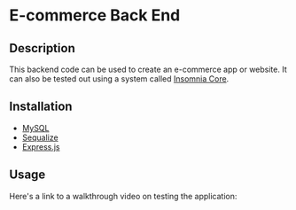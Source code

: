 # E-commerce Back End 

## Description
This backend code can be used to create an e-commerce app or website. It can also be tested out using a system called <a href="https://insomnia.rest/?target=_blank">Insomnia Core</a>.

## Installation
* <a href="https://www.mysql.com">MySQL</a>
* <a href="https://sequelize.org/master/?target=_blank">Sequalize</a>
* <a href="https://expressjs.com/?target=_blank">Express.js</a>


## Usage
Here's a link to a walkthrough video on testing the application: 

